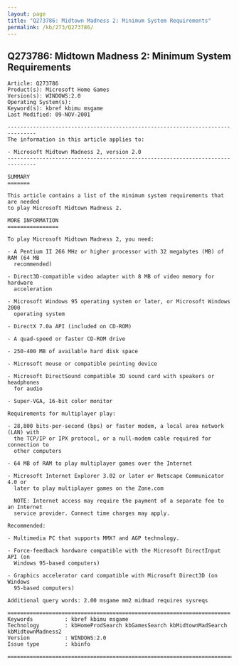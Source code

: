 ```yaml
---
layout: page
title: "Q273786: Midtown Madness 2: Minimum System Requirements"
permalink: /kb/273/Q273786/
---
```


## Q273786: Midtown Madness 2: Minimum System Requirements

	Article: Q273786
	Product(s): Microsoft Home Games
	Version(s): WINDOWS:2.0
	Operating System(s): 
	Keyword(s): kbref kbimu msgame
	Last Modified: 09-NOV-2001
	
	-------------------------------------------------------------------------------
	The information in this article applies to:
	
	- Microsoft Midtown Madness 2, version 2.0 
	-------------------------------------------------------------------------------
	
	SUMMARY
	=======
	
	This article contains a list of the minimum system requirements that are needed
	to play Microsoft Midtown Madness 2.
	
	MORE INFORMATION
	================
	
	To play Microsoft Midtown Madness 2, you need:
	
	- A Pentium II 266 MHz or higher processor with 32 megabytes (MB) of RAM (64 MB
	  recommended)
	
	- Direct3D-compatible video adapter with 8 MB of video memory for hardware
	  acceleration
	
	- Microsoft Windows 95 operating system or later, or Microsoft Windows 2000
	  operating system
	
	- DirectX 7.0a API (included on CD-ROM)
	
	- A quad-speed or faster CD-ROM drive
	
	- 250-400 MB of available hard disk space
	
	- Microsoft mouse or compatible pointing device
	
	- Microsoft DirectSound compatible 3D sound card with speakers or headphones
	  for audio
	
	- Super-VGA, 16-bit color monitor
	
	Requirements for multiplayer play:
	
	- 28,800 bits-per-second (bps) or faster modem, a local area network (LAN) with
	  the TCP/IP or IPX protocol, or a null-modem cable required for connection to
	  other computers
	
	- 64 MB of RAM to play multiplayer games over the Internet
	
	- Microsoft Internet Explorer 3.02 or later or Netscape Communicator 4.0 or
	  later to play multiplayer games on the Zone.com
	
	  NOTE: Internet access may require the payment of a separate fee to an Internet
	  service provider. Connect time charges may apply.
	
	Recommended:
	
	- Multimedia PC that supports MMX? and AGP technology.
	
	- Force-feedback hardware compatible with the Microsoft DirectInput API (on
	  Windows 95-based computers)
	
	- Graphics accelerator card compatible with Microsoft Direct3D (on Windows
	  95-based computers)
	
	Additional query words: 2.00 msgame mm2 midmad requires sysreqs
	
	======================================================================
	Keywords          : kbref kbimu msgame 
	Technology        : kbHomeProdSearch kbGamesSearch kbMidtownMadSearch kbMidtownMadness2
	Version           : WINDOWS:2.0
	Issue type        : kbinfo
	
	=============================================================================
	
